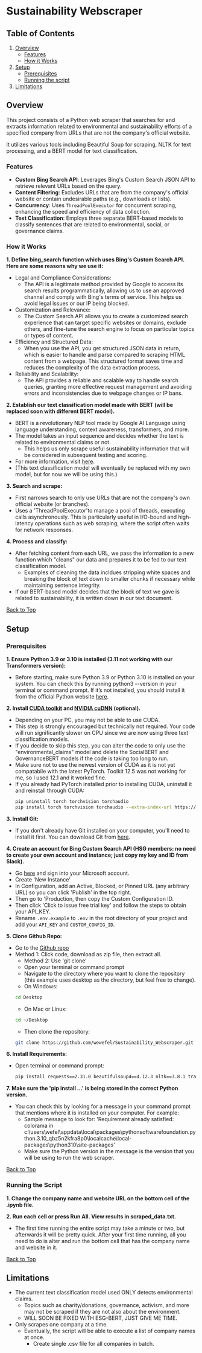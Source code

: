 <a name="top"></a>

# Sustainability Webscraper

## Table of Contents
1. [Overview](#overview)
   - [Features](#features)
   - [How it Works](#how-it-works)
2. [Setup](#setup)
   - [Prerequisites](#prerequisites)
   - [Running the script](#running-the-script)
3. [Limitations](#limitations)


## Overview
This project consists of a Python web scraper that searches for and extracts information related to environmental and sustainability efforts of a specified company from URLs that are not the company's official website.  
  
It utilizes various tools including Beautiful Soup for scraping, NLTK for text processing, and a BERT model for text classification.

### Features
- **Custom Bing Search API**: Leverages Bing's Custom Search JSON API to retrieve relevant URLs based on the query.
- **Content Filtering**: Excludes URLs that are from the company's official website or contain undesirable paths (e.g., downloads or lists).
- **Concurrency**: Uses `ThreadPoolExecutor` for concurrent scraping, enhancing the speed and efficiency of data collection.
- **Text Classification**: Employs three separate BERT-based models to classify sentences that are related to environmental, social, or governance claims.



### How it Works


**1. Define bing_search function which uses Bing's Custom Search API. Here are some reasons why we use it:**
   * Legal and Compliance Considerations:
     * The API is a legitimate method provided by Google to access its search results programmatically, allowing us to use an approved channel and comply with Bing's terms of service. This helps us avoid legal issues or our IP being blocked.
   * Customization and Relevance:
     * The Custom Search API allows you to create a customized search experience that can target specific websites or domains, exclude others, and fine-tune the search engine to focus on particular topics or types of content.
   * Efficiency and Structured Data:
     * When you use the API, you get structured JSON data in return, which is easier to handle and parse compared to scraping HTML content from a webpage. This structured format saves time and reduces the complexity of the data extraction process.
   * Reliability and Scalability:
     * The API provides a reliable and scalable way to handle search queries, granting more effective request management and avoiding errors and inconsistencies due to webpage changes or IP bans.
  
**2. Establish our text classification model made with BERT (will be replaced soon with different BERT model).**
   * BERT is a revolutionary NLP tool made by Google AI Language using language understanding, context awareness, transformers, and more.
   * The model takes an input sequence and decides whether the text is related to environmental claims or not.
     * This helps us only scrape useful sustainability information that will be considered in subsequent testing and scoring.
   * For more information, visit [here](https://huggingface.co/Vinoth24/environmental_claims).
   * (This text classification model will eventually be replaced with my own model, but for now we will be using this.)
  
**3. Search and scrape:**
   * First narrows search to only use URLs that are not the company's own official website (or branches).
   * Uses a 'ThreadPoolExecutor'to manage a pool of threads, executing calls asynchronously. This is particularly useful in I/O-bound and high-latency operations such as web scraping, where the script often waits for network responses.
  
**4. Process and classify:**
   * After fetching content from each URL, we pass the information to a new function which "cleans" our data and prepares it to be fed to our text classification model.
     * Examples of cleaning the data incldues stripping white spaces and breaking the block of text down to smaller chunks if necessary while maintaining sentence integrity.
   * If our BERT-based model decides that the block of text we gave is related to sustainability, it is written down in our text document.

[Back to Top](#top)

<!-- GETTING STARTED -->
## Setup

### Prerequisites

**1. Ensure Python 3.9 or 3.10 is installed (3.11 not working with our Transformers version):**
* Before starting, make sure Python 3.9 or Python 3.10 is installed on your system. You can check this by running python3 --version in your terminal or command prompt. If it’s not installed, you should install it from the official Python website [here](https://www.python.org/downloads).

**2. Install [CUDA toolkit](https://developer.nvidia.com/cuda-12-1-0-download-archive) and [NVIDIA cuDNN](https://developer.nvidia.com/cudnn) (optional).**
* Depending on your PC, you may not be able to use CUDA.
* This step is strongly encouraged but technically not required. Your code will run significantly slower on CPU since we are now using three text classification models.
* If you decide to skip this step, you can alter the code to only use the "environmental_claims" model and delete the SocialBERT and GovernanceBERT models if the code is taking too long to run.
* Make sure not to use the newest version of CUDA as it is not yet compatabile with the latest PyTorch. Toolkit 12.5 was not working for me, so I used 12.1 and it worked fine.
* If you already had PyTorch installed prior to installing CUDA, uninstall it and reinstall through CUDA:
  ``` sh
  pip uninstall torch torchvision torchaudio
  pip install torch torchvision torchaudio --extra-index-url https://download.pytorch.org/whl/cu121
  ```

**3. Install Git:**
* If you don't already have Git installed on your computer, you'll need to install it first. You can download Git from [here](https://git-scm.com/).

**4. Create an account for Bing Custom Search API (HSG members: no need to create your own account and instance; just copy my key and ID from Slack).**
* Go [here](https://www.microsoft.com/en-us/bing/apis/bing-custom-search-api) and sign into your Microsoft account.
* Create 'New Instance'
* In Configuration, add an Active, Blocked, or Pinned URL (any arbitrary URL) so you can click 'Publish' in the top right.
* Then go to 'Production, then copy the Custom Configuration ID.
* Then click 'Click to issue free trial key' and follow the steps to obtain your API_KEY.
* Rename `.env.example` to `.env` in the root directory of your project and add your `API_KEY` and `CUSTOM_CONFIG_ID`.

**5. Clone Github Repo:**
* Go to the [Github repo](https://github.com/wewefel/Sustainability_Webscraper)
* Method 1: Click code, download as zip file, then extract all.
  * Method 2: Use 'git clone'
  * Open your terminal or command prompt
  * Navigate to the directory where you want to clone the repository (this example uses desktop as the directory, but feel free to change).  
  * On Windows:
   ``` sh
   cd Desktop
   ```
  * On Mac or Linux:
   ``` sh
   cd ~/Desktop
   ```
  * Then clone the repository:
   ``` sh
   git clone https://github.com/wewefel/Sustainability_Webscraper.git
   ```
**6. Install Requirements:**
* Open terminal or command prompt:
  ``` sh
  pip install requests==2.31.0 beautifulsoup4==4.12.3 nltk==3.8.1 transformers==4.38.2 python-dotenv==1.0.1 happytransformer==2.1.0
  ```
**7. Make sure the 'pip install ...' is being stored in the correct Python version.**
* You can check this by looking for a message in your command prompt that mentions where it is installed on your computer. For example:
  * Sample message to look for: 'Requirement already satisfied: colorama in c:\users\wefel\appdata\local\packages\pythonsoftwarefoundation.python.3.10_qbz5n2kfra8p0\localcache\local-packages\python310\site-packages'
  * Make sure the Python version in the message is the version that you will be using to run the web scraper.

[Back to Top](#top)


### Running the Script

**1. Change the company name and website URL on the bottom cell of the .ipynb file.**

**2. Run each cell or press Run All. View results in scraped_data.txt.**
* The first time running the entire script may take a minute or two, but afterwards it will be pretty quick. After your first time running, all you need to do is alter and run the bottom cell that has the company name and website in it.

[Back to Top](#top)

## Limitations

* The current text classification model used ONLY detects environmental claims.
  * Topics such as charity/donations, governance, activism, and more may not be scraped if they are not also about the environment.
  * WILL SOON BE FIXED WITH ESG-BERT, JUST GIVE ME TIME.
* Only scrapes one company at a time.
  * Eventually, the script will be able to execute a list of company names at once.
    * Create single .csv file for all companies in batch.
